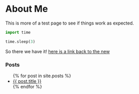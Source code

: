 # About Me
This is more of a test page to see if things work as expected.

```python
import time

time.sleep(3)
```

So there we have it! [here is a link back to the new](new.md)

### Posts
<ul>
  {% for post in site.posts %}
    <li>
      <a href="{{ post.url }}">{{ post.title }}</a>
    </li>
  {% endfor %}
</ul>